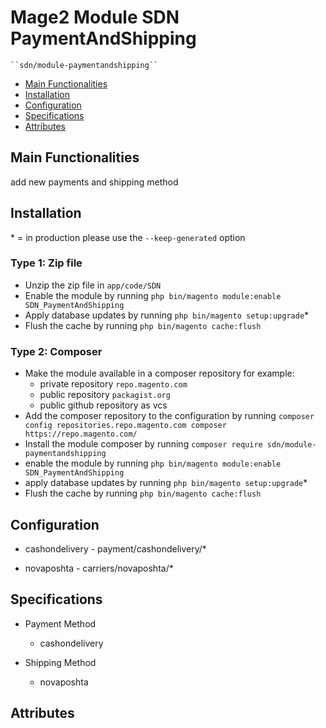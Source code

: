 # Mage2 Module SDN PaymentAndShipping

    ``sdn/module-paymentandshipping``

 - [Main Functionalities](#markdown-header-main-functionalities)
 - [Installation](#markdown-header-installation)
 - [Configuration](#markdown-header-configuration)
 - [Specifications](#markdown-header-specifications)
 - [Attributes](#markdown-header-attributes)


## Main Functionalities
add new payments and shipping method

## Installation
\* = in production please use the `--keep-generated` option

### Type 1: Zip file

 - Unzip the zip file in `app/code/SDN`
 - Enable the module by running `php bin/magento module:enable SDN_PaymentAndShipping`
 - Apply database updates by running `php bin/magento setup:upgrade`\*
 - Flush the cache by running `php bin/magento cache:flush`

### Type 2: Composer

 - Make the module available in a composer repository for example:
    - private repository `repo.magento.com`
    - public repository `packagist.org`
    - public github repository as vcs
 - Add the composer repository to the configuration by running `composer config repositories.repo.magento.com composer https://repo.magento.com/`
 - Install the module composer by running `composer require sdn/module-paymentandshipping`
 - enable the module by running `php bin/magento module:enable SDN_PaymentAndShipping`
 - apply database updates by running `php bin/magento setup:upgrade`\*
 - Flush the cache by running `php bin/magento cache:flush`


## Configuration

 - cashondelivery - payment/cashondelivery/*

 - novaposhta - carriers/novaposhta/*


## Specifications

 - Payment Method
	- cashondelivery

 - Shipping Method
	- novaposhta


## Attributes



